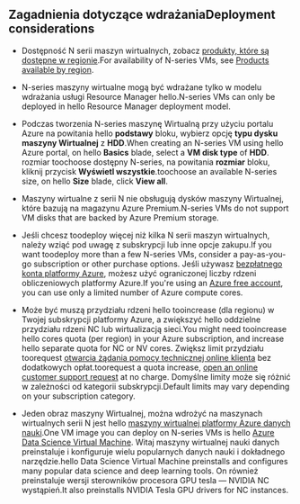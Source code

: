 ## <a name="deployment-considerations"></a><span data-ttu-id="f19a6-101">Zagadnienia dotyczące wdrażania</span><span class="sxs-lookup"><span data-stu-id="f19a6-101">Deployment considerations</span></span>

* <span data-ttu-id="f19a6-102">Dostępność N serii maszyn wirtualnych, zobacz [produkty, które są dostępne w regionie](https://azure.microsoft.com/en-us/regions/services/).</span><span class="sxs-lookup"><span data-stu-id="f19a6-102">For availability of N-series VMs, see [Products available by region](https://azure.microsoft.com/en-us/regions/services/).</span></span>

* <span data-ttu-id="f19a6-103">N-series maszyny wirtualne mogą być wdrażane tylko w modelu wdrażania usługi Resource Manager hello.</span><span class="sxs-lookup"><span data-stu-id="f19a6-103">N-series VMs can only be deployed in hello Resource Manager deployment model.</span></span>

* <span data-ttu-id="f19a6-104">Podczas tworzenia N-series maszynę Wirtualną przy użyciu portalu Azure na powitania hello **podstawy** bloku, wybierz opcję **typu dysku maszyny Wirtualnej** z **HDD**.</span><span class="sxs-lookup"><span data-stu-id="f19a6-104">When creating an N-series VM using hello Azure portal, on hello **Basics** blade, select a **VM disk type** of **HDD**.</span></span> <span data-ttu-id="f19a6-105">rozmiar toochoose dostępny N-series, na powitania **rozmiar** bloku, kliknij przycisk **Wyświetl wszystkie**.</span><span class="sxs-lookup"><span data-stu-id="f19a6-105">toochoose an available N-series size, on hello **Size** blade, click **View all**.</span></span>

* <span data-ttu-id="f19a6-106">Maszyny wirtualne z serii N nie obsługują dysków maszyny Wirtualnej, które bazują na magazynu Azure Premium.</span><span class="sxs-lookup"><span data-stu-id="f19a6-106">N-series VMs do not support VM disks that are backed by Azure Premium storage.</span></span>

* <span data-ttu-id="f19a6-107">Jeśli chcesz toodeploy więcej niż kilka N serii maszyn wirtualnych, należy wziąć pod uwagę z subskrypcji lub inne opcje zakupu.</span><span class="sxs-lookup"><span data-stu-id="f19a6-107">If you want toodeploy more than a few N-series VMs, consider a pay-as-you-go subscription or other purchase options.</span></span> <span data-ttu-id="f19a6-108">Jeśli używasz [bezpłatnego konta platformy Azure](https://azure.microsoft.com/free/), możesz użyć ograniczonej liczby rdzeni obliczeniowych platformy Azure.</span><span class="sxs-lookup"><span data-stu-id="f19a6-108">If you're using an [Azure free account](https://azure.microsoft.com/free/), you can use only a limited number of Azure compute cores.</span></span>

* <span data-ttu-id="f19a6-109">Może być muszą przydziału rdzeni hello tooincrease (dla regionu) w Twojej subskrypcji platformy Azure, a zwiększyć hello oddzielne przydziału rdzeni NC lub wirtualizacją sieci.</span><span class="sxs-lookup"><span data-stu-id="f19a6-109">You might need tooincrease hello cores quota (per region) in your Azure subscription, and increase hello separate quota for NC or NV cores.</span></span> <span data-ttu-id="f19a6-110">Zwiększ limit przydziału toorequest [otwarcia żądania pomocy technicznej online klienta](../articles/azure-supportability/how-to-create-azure-support-request.md) bez dodatkowych opłat.</span><span class="sxs-lookup"><span data-stu-id="f19a6-110">toorequest a quota increase, [open an online customer support request](../articles/azure-supportability/how-to-create-azure-support-request.md) at no charge.</span></span> <span data-ttu-id="f19a6-111">Domyślne limity może się różnić w zależności od kategorii subskrypcji.</span><span class="sxs-lookup"><span data-stu-id="f19a6-111">Default limits may vary depending on your subscription category.</span></span>

* <span data-ttu-id="f19a6-112">Jeden obraz maszyny Wirtualnej, można wdrożyć na maszynach wirtualnych serii N jest hello [maszyny wirtualnej platformy Azure danych nauki](../articles/machine-learning/machine-learning-data-science-virtual-machine-overview.md).</span><span class="sxs-lookup"><span data-stu-id="f19a6-112">One VM image you can deploy on N-series VMs is hello [Azure Data Science Virtual Machine](../articles/machine-learning/machine-learning-data-science-virtual-machine-overview.md).</span></span> <span data-ttu-id="f19a6-113">Witaj maszyny wirtualnej nauki danych preinstaluje i konfiguruje wielu popularnych danych nauki i dokładnego narzędzie.</span><span class="sxs-lookup"><span data-stu-id="f19a6-113">hello Data Science Virtual Machine preinstalls and configures many popular data science and deep learning tools.</span></span> <span data-ttu-id="f19a6-114">On również preinstaluje wersji sterowników procesora GPU tesla — NVIDIA NC wystąpień.</span><span class="sxs-lookup"><span data-stu-id="f19a6-114">It also preinstalls NVIDIA Tesla GPU drivers for NC instances.</span></span>





